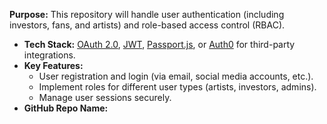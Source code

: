 **Purpose:** This repository will handle user authentication (including investors, fans, and artists) and role-based access control (RBAC).

- **Tech Stack:** [OAuth 2.0](https://oauth.net/2/), [JWT](https://jwt.io/), [Passport.js](https://www.passportjs.org/), or [Auth0](https://auth0.com/) for third-party integrations.
- **Key Features:**
    - User registration and login (via email, social media accounts, etc.).
    - Implement roles for different user types (artists, investors, admins).
    - Manage user sessions securely.
- **GitHub Repo Name:**